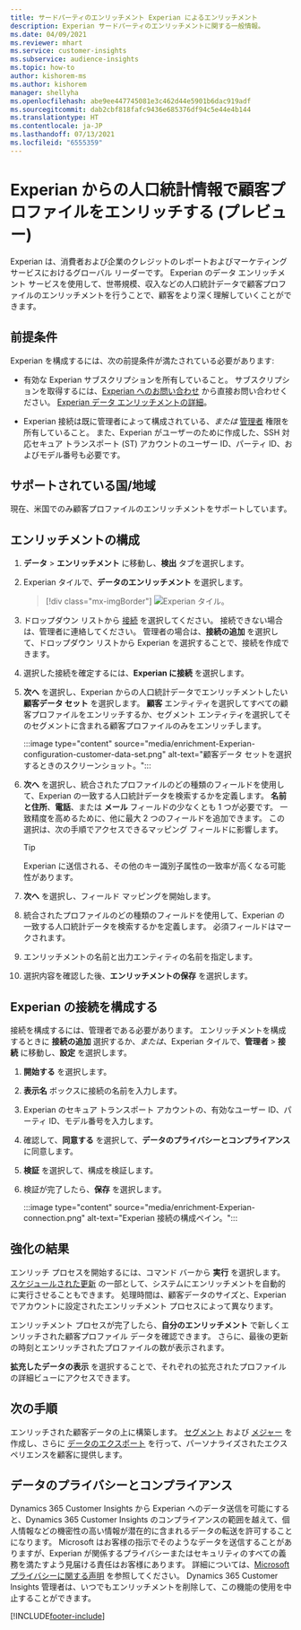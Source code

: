 ```yaml
---
title: サードパーティのエンリッチメント Experian によるエンリッチメント
description: Experian サードパーティのエンリッチメントに関する一般情報。
ms.date: 04/09/2021
ms.reviewer: mhart
ms.service: customer-insights
ms.subservice: audience-insights
ms.topic: how-to
author: kishorem-ms
ms.author: kishorem
manager: shellyha
ms.openlocfilehash: abe9ee447745081e3c462d44e5901b6dac919adf
ms.sourcegitcommit: dab2cbf818fafc9436e685376df94c5e44e4b144
ms.translationtype: HT
ms.contentlocale: ja-JP
ms.lasthandoff: 07/13/2021
ms.locfileid: "6555359"
---
```

# <a name="enrich-customer-profiles-with-demographics-from-experian-preview"></a>Experian からの人口統計情報で顧客プロファイルをエンリッチする (プレビュー)

Experian は、消費者および企業のクレジットのレポートおよびマーケティング サービスにおけるグローバル リーダーです。 Experian のデータ エンリッチメント サービスを使用して、世帯規模、収入などの人口統計データで顧客プロファイルのエンリッチメントを行うことで、顧客をより深く理解していくことができます。

## <a name="prerequisites"></a>前提条件

Experian を構成するには、次の前提条件が満たされている必要があります:

- 有効な Experian サブスクリプションを所有していること。 サブスクリプションを取得するには、[Experian へのお問い合わせ](https://www.experian.com/marketing-services/contact) から直接お問い合わせください。 [Experian データ エンリッチメントの詳細](https://www.experian.com/marketing-services/microsoft?cmpid=ems_web_mci_cdppage)。

- Experian 接続は既に管理者によって構成されている、*または* [管理者](permissions.md#administrator) 権限を所有していること。 また、Experian がユーザーのために作成した、SSH 対応セキュア トランスポート (ST) アカウントのユーザー ID、パーティ ID、およびモデル番号も必要です。

## <a name="supported-countriesregions"></a>サポートされている国/地域

現在、米国でのみ顧客プロファイルのエンリッチメントをサポートしています。

## <a name="configure-the-enrichment"></a>エンリッチメントの構成

1. **データ** > **エンリッチメント** に移動し、**検出** タブを選択します。

1. Experian タイルで、**データのエンリッチメント** を選択します。

   > [!div class="mx-imgBorder"]
   > ![Experian タイル。](media/experian-tile.png "Experian tile")
   > 

1. ドロップダウン リストから [接続](connections.md) を選択してください。 接続できない場合は、管理者に連絡してください。 管理者の場合は、**接続の追加** を選択して、ドロップダウン リストから Experian を選択することで、接続を作成できます。 

1. 選択した接続を確定するには、**Experian に接続** を選択します。

1.  **次へ** を選択し、Experian からの人口統計データでエンリッチメントしたい **顧客データ セット** を選択します。 **顧客** エンティティを選択してすべての顧客プロファイルをエンリッチするか、セグメント エンティティを選択してそのセグメントに含まれる顧客プロファイルのみをエンリッチします。

    :::image type="content" source="media/enrichment-Experian-configuration-customer-data-set.png" alt-text="顧客データ セットを選択するときのスクリーンショット。":::

1. **次へ** を選択し、統合されたプロファイルのどの種類のフィールドを使用して、Experian の一致する人口統計データを検索するかを定義します。 **名前と住所**、**電話**、または **メール** フィールドの少なくとも 1 つが必要です。 一致精度を高めるために、他に最大 2 つのフィールドを追加できます。 この選択は、次の手順でアクセスできるマッピング フィールドに影響します。

    > [!TIP]
    > Experian に送信される、その他のキー識別子属性の一致率が高くなる可能性があります。

1. **次へ** を選択し、フィールド マッピングを開始します。

1. 統合されたプロファイルのどの種類のフィールドを使用して、Experian の一致する人口統計データを検索するかを定義します。 必須フィールドはマークされます。

1. エンリッチメントの名前と出力エンティティの名前を指定します。

1. 選択内容を確認した後、**エンリッチメントの保存** を選択します。

## <a name="configure-the-connection-for-experian"></a>Experian の接続を構成する 

接続を構成するには、管理者である必要があります。 エンリッチメントを構成するときに **接続の追加** 選択するか、*または*、Experian タイルで、**管理者** > **接続** に移動し、**設定** を選択します。

1. **開始する** を選択します。

1. **表示名** ボックスに接続の名前を入力します。

1. Experian のセキュア トランスポート アカウントの、有効なユーザー ID、パーティ ID、モデル番号を入力します。

1. 確認して、**同意する** を選択して、**データのプライバシーとコンプライアンス** に同意します。

1. **検証** を選択して、構成を検証します。

1. 検証が完了したら、**保存** を選択します。
   
   :::image type="content" source="media/enrichment-Experian-connection.png" alt-text="Experian 接続の構成ペイン。":::

## <a name="enrichment-results"></a>強化の結果

エンリッチ プロセスを開始するには、コマンド バーから **実行** を選択します。 [スケジュールされた更新](system.md#schedule-tab) の一部として、システムにエンリッチメントを自動的に実行させることもできます。 処理時間は、顧客データのサイズと、Experian でアカウントに設定されたエンリッチメント プロセスによって異なります。

エンリッチメント プロセスが完了したら、**自分のエンリッチメント** で新しくエンリッチされた顧客プロファイル データを確認できます。 さらに、最後の更新の時刻とエンリッチされたプロファイルの数が表示されます。

**拡充したデータの表示** を選択することで、それぞれの拡充されたプロファイルの詳細ビューにアクセスできます。

## <a name="next-steps"></a>次の手順

エンリッチされた顧客データの上に構築します。 [セグメント](segments.md) および [メジャー](measures.md) を作成し、さらに [データのエクスポート](export-destinations.md) を行って、パーソナライズされたエクスペリエンスを顧客に提供します。

## <a name="data-privacy-and-compliance"></a>データのプライバシーとコンプライアンス

Dynamics 365 Customer Insights から Experian へのデータ送信を可能にすると、Dynamics 365 Customer Insights のコンプライアンスの範囲を越えて、個人情報などの機密性の高い情報が潜在的に含まれるデータの転送を許可することになります。 Microsoft はお客様の指示でそのようなデータを送信することがありますが、Experian が関係するプライバシーまたはセキュリティのすべての義務を満たすよう見届ける責任はお客様にあります。 詳細については、[Microsoft プライバシーに関する声明](https://go.microsoft.com/fwlink/?linkid=396732) を参照してください。
Dynamics 365 Customer Insights 管理者は、いつでもエンリッチメントを削除して、この機能の使用を中止することができます。


[!INCLUDE[footer-include](../includes/footer-banner.md)]
